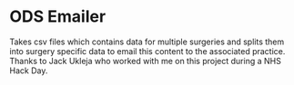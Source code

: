 # ODS Emailer
Takes csv files which contains data for multiple surgeries and splits them into surgery specific data to email this content to the associated practice.
Thanks to Jack Ukleja who worked with me on this project during a NHS Hack Day.
